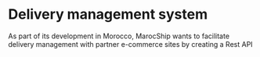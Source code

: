 # Delivery management system

As part of its development in Morocco, MarocShip wants to facilitate delivery management with partner e-commerce sites by creating a Rest API
